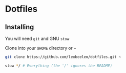 # Dotfiles

## Installing

You will need `git` and GNU `stow`

Clone into your `$HOME` directory or `~`

```bash
git clone https://github.com/lexbeelen/dotfiles.git ~
```

```bash
stow */ # Everything (the '/' ignores the README)
```

